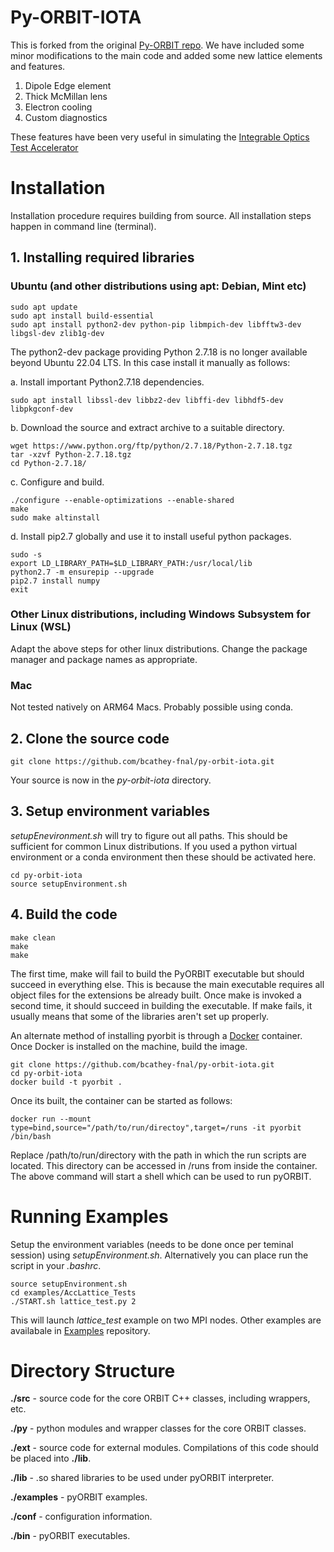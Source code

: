 # Py-ORBIT-IOTA
This is forked from the original [Py-ORBIT repo](https://github.com/PyORBIT-Collaboration/py-orbit). We have included some minor modifications to the main code and added some new lattice elements and features.

1. Dipole Edge element
2. Thick McMillan lens
3. Electron cooling
4. Custom diagnostics

These features have been very useful in simulating the [Integrable Optics Test Accelerator](https://fast.fnal.gov/)


# Installation
Installation procedure requires building from source.
All installation steps happen in command line (terminal).

## 1. Installing required libraries
### Ubuntu (and other distributions using apt: Debian, Mint etc)
```shell
sudo apt update
sudo apt install build-essential
sudo apt install python2-dev python-pip libmpich-dev libfftw3-dev libgsl-dev zlib1g-dev
```
The python2-dev package providing Python 2.7.18 is no longer available beyond Ubuntu 22.04 LTS. In this case install it manually as follows:

a. Install important Python2.7.18 dependencies.
```shell
sudo apt install libssl-dev libbz2-dev libffi-dev libhdf5-dev libpkgconf-dev
```
b. Download the source and extract archive to a suitable directory.
```shell
wget https://www.python.org/ftp/python/2.7.18/Python-2.7.18.tgz
tar -xzvf Python-2.7.18.tgz
cd Python-2.7.18/
```
c. Configure and build.
```shell
./configure --enable-optimizations --enable-shared
make
sudo make altinstall
```
d. Install pip2.7 globally and use it to install useful python packages.
```shell
sudo -s
export LD_LIBRARY_PATH=$LD_LIBRARY_PATH:/usr/local/lib
python2.7 -m ensurepip --upgrade
pip2.7 install numpy
exit
```

### Other Linux distributions, including Windows Subsystem for Linux (WSL)
Adapt the above steps for other linux distributions. Change the package manager and package names as appropriate.

### Mac 
Not tested natively on ARM64 Macs. Probably possible using conda.

## 2. Clone the source code
```shell
git clone https://github.com/bcathey-fnal/py-orbit-iota.git
```
Your source is now in the *py-orbit-iota* directory.

## 3. Setup environment variables
*setupEnevironment.sh* will try to figure out all paths. This should be sufficient for common Linux distributions. If you used a python virtual environment or a conda environment then these should be activated here.
```shell
cd py-orbit-iota
source setupEnvironment.sh
```

## 4. Build the code
```shell 
make clean
make
make
```
The first time, make will fail to build the PyORBIT executable but should succeed in everything else. This is because the main executable requires all object files for the extensions be already built. Once make is invoked a second time, it should succeed in building the executable. If make fails, it usually means that some of the libraries aren't set up properly.

An alternate method of installing pyorbit is through a [Docker](https://www.docker.com) container. Once Docker is installed on the machine, build the image.
```shell
git clone https://github.com/bcathey-fnal/py-orbit-iota.git
cd py-orbit-iota
docker build -t pyorbit .
```
Once its built, the container can be started as follows:
```shell
docker run --mount type=bind,source="/path/to/run/directoy",target=/runs -it pyorbit /bin/bash
```
Replace /path/to/run/directory with the path in which the run scripts are located. This directory can be accessed in /runs from inside the container. The above command will start a shell which can be used to run pyORBIT.

# Running Examples
Setup the environment variables (needs to be done once per teminal session) using *setupEnvironment.sh*. Alternatively you can place run the script in your *.bashrc*.
```shell
source setupEnvironment.sh
cd examples/AccLattice_Tests
./START.sh lattice_test.py 2
```
This will launch *lattice_test* example on two MPI nodes. Other examples are availabale in [Examples](https://github.com/PyORBIT-Collaboration/examples) repository.


# Directory Structure
**./src**		- source code for the core ORBIT C++ classes, including
		  wrappers, etc.

**./py**		- python modules and wrapper classes for the core ORBIT
		  classes.

**./ext**		- source code for external modules. Compilations of this
		  code should be placed into **./lib**.

**./lib**  	- .so shared libraries to be used under pyORBIT interpreter.

**./examples**		- pyORBIT examples.

**./conf**		- configuration information.

**./bin**		-  pyORBIT executables.
